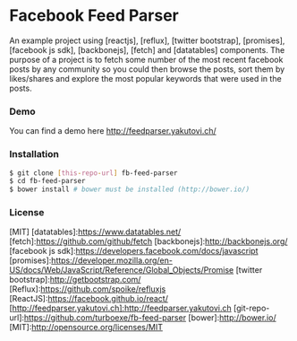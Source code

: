 # Facebook Feed Parser

An example project using [reactjs], [reflux], [twitter bootstrap], [promises], [facebook js sdk], [backbonejs], [fetch] and [datatables] components. The purpose of a project is to fetch some number of the most recent facebook posts by any community so you could then browse the posts, sort them by likes/shares and explore the most popular keywords that were used in the posts.

### Demo

You can find a demo here http://feedparser.yakutovi.ch/

### Installation

```sh
$ git clone [this-repo-url] fb-feed-parser
$ cd fb-feed-parser
$ bower install # bower must be installed (http://bower.io/)
```
### License
[MIT]
[datatables]:https://www.datatables.net/
[fetch]:https://github.com/github/fetch
[backbonejs]:http://backbonejs.org/
[facebook js sdk]:https://developers.facebook.com/docs/javascript
[promises]:https://developer.mozilla.org/en-US/docs/Web/JavaScript/Reference/Global_Objects/Promise
[twitter bootstrap]:http://getbootstrap.com/
[Reflux]:https://github.com/spoike/refluxjs
[ReactJS]:https://facebook.github.io/react/
[http://feedparser.yakutovi.ch]:http://feedparser.yakutovi.ch
[git-repo-url]:https://github.com/turboexe/fb-feed-parser
[bower]:http://bower.io/
[MIT]:http://opensource.org/licenses/MIT